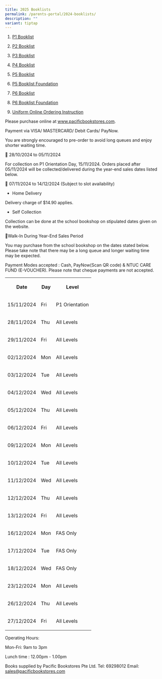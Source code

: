 ```yaml
---
title: 2025 Booklists
permalink: /parents-portal/2024-booklists/
description: ""
variant: tiptap
---
```

<ol data-tight="true" class="tight">
<li>
<p><a href="/files/Parents Portal/Booklists/PTPS_2025_P1_Booklist.pdf" rel="noopener nofollow" target="_blank">P1 Booklist</a>
</p>
</li>
<li>
<p><a href="/files/Parents Portal/Booklists/PTPS_2025_P2_Booklist.pdf" rel="noopener nofollow" target="_blank">P2 Booklist</a>
</p>
</li>
<li>
<p><a href="/files/Parents Portal/Booklists/PTPS_2025_P3_Booklist.pdf" rel="noopener nofollow" target="_blank">P3 Booklist</a>
</p>
</li>
<li>
<p><a href="/files/Parents Portal/Booklists/PTPS_2025_P4_Booklist.pdf" rel="noopener nofollow" target="_blank">P4 Booklist</a>
</p>
</li>
<li>
<p><a href="/files/Parents Portal/Booklists/PTPS_2025_P5_Booklist.pdf" rel="noopener nofollow" target="_blank">P5 Booklist</a>
</p>
</li>
<li>
<p><a href="/files/Parents Portal/Booklists/PTPS_2025_P5_FDN_Booklist.pdf" rel="noopener nofollow" target="_blank">P5 Booklist Foundation</a>
</p>
</li>
<li>
<p><a href="/files/Parents Portal/Booklists/PTPS_2025_P6_Booklist.pdf" rel="noopener nofollow" target="_blank">P6 Booklist</a>
</p>
</li>
<li>
<p><a href="/files/Parents Portal/Booklists/PTPS_2025_P6_FDN_Booklist.pdf" rel="noopener nofollow" target="_blank">P6 Booklist Foundation</a>
</p>
</li>
<li>
<p><a href="/files/Parents Portal/Booklists/Uniform_Online_Ordering_Instruction.pdf" rel="noopener nofollow" target="_blank">Uniform Online Ordering Instruction</a>
</p>
</li>
</ol>
<p></p>
<p></p>
<p>Please purchase online at <a href="http://www.pacificbookstores.com" rel="noopener noreferrer nofollow" target="_blank">www.pacificbookstores.com</a>.</p>
<p>Payment via VISA/ MASTERCARD/ Debit Cards/ PayNow.</p>
<p>You are strongly encouraged to pre-order to avoid long queues and enjoy
shorter waiting time.</p>
<p></p>
<p></p>
<p> 28/10/2024 to 05/11/2024</p>
<p>For collection on P1 Orientation Day, 15/11/2024. Orders placed after
05/11/2024 will be collected/delivered during the year-end sales dates
listed below.</p>
<p></p>
<p></p>
<p> 07/11/2024 to 14/12/2024 (Subject to slot availability)</p>
<ul data-tight="true" class="tight">
<li>
<p>Home Delivery</p>
</li>
</ul>
<p>Delivery charge of $14.90 applies.</p>
<ul data-tight="true" class="tight">
<li>
<p>Self Collection</p>
</li>
</ul>
<p>Collection can be done at the school bookshop on stipulated dates given
on the website.</p>
<p></p>
<p></p>
<p>Walk-In During Year-End Sales Period</p>
<p>You may purchase from the school bookshop on the dates stated below. Please
take note that there may be a long queue and longer waiting time may be
expected.</p>
<p>Payment Modes accepted : Cash, PayNow(Scan QR code) &amp; NTUC CARE FUND
(E-VOUCHER). Please note that cheque payments are not accepted.</p>
<table style="minWidth: 75px">
<colgroup>
<col>
<col>
<col>
</colgroup>
<tbody>
<tr>
<th rowspan="1" colspan="1">
<p>Date</p>
</th>
<th rowspan="1" colspan="1">
<p>Day</p>
</th>
<th rowspan="1" colspan="1">
<p>Level</p>
</th>
</tr>
<tr>
<td rowspan="1" colspan="1">
<p>15/11/2024</p>
</td>
<td rowspan="1" colspan="1">
<p>Fri</p>
</td>
<td rowspan="1" colspan="1">
<p>P1 Orientation</p>
</td>
</tr>
<tr>
<td rowspan="1" colspan="1">
<p>28/11/2024</p>
</td>
<td rowspan="1" colspan="1">
<p>Thu</p>
</td>
<td rowspan="1" colspan="1">
<p>All Levels</p>
</td>
</tr>
<tr>
<td rowspan="1" colspan="1">
<p>29/11/2024</p>
</td>
<td rowspan="1" colspan="1">
<p>Fri</p>
</td>
<td rowspan="1" colspan="1">
<p>All Levels</p>
</td>
</tr>
<tr>
<td rowspan="1" colspan="1">
<p>02/12/2024</p>
</td>
<td rowspan="1" colspan="1">
<p>Mon</p>
</td>
<td rowspan="1" colspan="1">
<p>All Levels</p>
</td>
</tr>
<tr>
<td rowspan="1" colspan="1">
<p>03/12/2024</p>
</td>
<td rowspan="1" colspan="1">
<p>Tue</p>
</td>
<td rowspan="1" colspan="1">
<p>All Levels</p>
</td>
</tr>
<tr>
<td rowspan="1" colspan="1">
<p>04/12/2024</p>
</td>
<td rowspan="1" colspan="1">
<p>Wed</p>
</td>
<td rowspan="1" colspan="1">
<p>All Levels</p>
</td>
</tr>
<tr>
<td rowspan="1" colspan="1">
<p>05/12/2024</p>
</td>
<td rowspan="1" colspan="1">
<p>Thu</p>
</td>
<td rowspan="1" colspan="1">
<p>All Levels</p>
</td>
</tr>
<tr>
<td rowspan="1" colspan="1">
<p>06/12/2024</p>
</td>
<td rowspan="1" colspan="1">
<p>Fri</p>
</td>
<td rowspan="1" colspan="1">
<p>All Levels</p>
</td>
</tr>
<tr>
<td rowspan="1" colspan="1">
<p>09/12/2024</p>
</td>
<td rowspan="1" colspan="1">
<p>Mon</p>
</td>
<td rowspan="1" colspan="1">
<p>All Levels</p>
</td>
</tr>
<tr>
<td rowspan="1" colspan="1">
<p>10/12/2024</p>
</td>
<td rowspan="1" colspan="1">
<p>Tue</p>
</td>
<td rowspan="1" colspan="1">
<p>All Levels</p>
</td>
</tr>
<tr>
<td rowspan="1" colspan="1">
<p>11/12/2024</p>
</td>
<td rowspan="1" colspan="1">
<p>Wed</p>
</td>
<td rowspan="1" colspan="1">
<p>All Levels</p>
</td>
</tr>
<tr>
<td rowspan="1" colspan="1">
<p>12/12/2024</p>
</td>
<td rowspan="1" colspan="1">
<p>Thu</p>
</td>
<td rowspan="1" colspan="1">
<p>All Levels</p>
</td>
</tr>
<tr>
<td rowspan="1" colspan="1">
<p>13/12/2024</p>
</td>
<td rowspan="1" colspan="1">
<p>Fri</p>
</td>
<td rowspan="1" colspan="1">
<p>All Levels</p>
</td>
</tr>
<tr>
<td rowspan="1" colspan="1">
<p>16/12/2024</p>
</td>
<td rowspan="1" colspan="1">
<p>Mon</p>
</td>
<td rowspan="1" colspan="1">
<p>FAS Only</p>
</td>
</tr>
<tr>
<td rowspan="1" colspan="1">
<p>17/12/2024</p>
</td>
<td rowspan="1" colspan="1">
<p>Tue</p>
</td>
<td rowspan="1" colspan="1">
<p>FAS Only</p>
</td>
</tr>
<tr>
<td rowspan="1" colspan="1">
<p>18/12/2024</p>
</td>
<td rowspan="1" colspan="1">
<p>Wed</p>
</td>
<td rowspan="1" colspan="1">
<p>FAS Only</p>
</td>
</tr>
<tr>
<td rowspan="1" colspan="1">
<p>23/12/2024</p>
</td>
<td rowspan="1" colspan="1">
<p>Mon</p>
</td>
<td rowspan="1" colspan="1">
<p>All Levels</p>
</td>
</tr>
<tr>
<td rowspan="1" colspan="1">
<p>26/12/2024</p>
</td>
<td rowspan="1" colspan="1">
<p>Thu</p>
</td>
<td rowspan="1" colspan="1">
<p>All Levels</p>
</td>
</tr>
<tr>
<td rowspan="1" colspan="1">
<p>27/12/2024</p>
</td>
<td rowspan="1" colspan="1">
<p>Fri</p>
</td>
<td rowspan="1" colspan="1">
<p>All Levels</p>
</td>
</tr>
</tbody>
</table>
<p></p>
<p>Operating Hours:</p>
<p>Mon-Fri: 9am to 3pm</p>
<p>Lunch time : 12.00pm - 1.00pm</p>
<p>Books supplied by Pacific Bookstores Pte Ltd. Tel: 69298012 Email: <a href="mailto:sales@pacificbookstores.com" rel="noopener noreferrer nofollow" target="_blank">sales@pacificbookstores.com</a>
</p>
<p></p>
